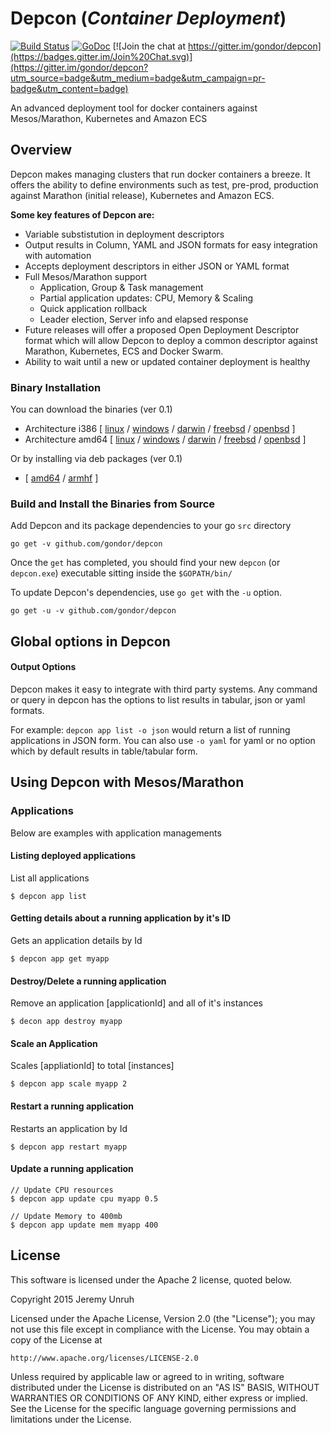 # Depcon (*Container Deployment*)

[![Build Status](https://travis-ci.org/gondor/depcon.svg)](https://travis-ci.org/gondor/depcon)  [![GoDoc](https://godoc.org/github.com/gondor/depcon?status.svg)](https://godoc.org/github.com/gondor/depcon) [![Join the chat at https://gitter.im/gondor/depcon](https://badges.gitter.im/Join%20Chat.svg)](https://gitter.im/gondor/depcon?utm_source=badge&utm_medium=badge&utm_campaign=pr-badge&utm_content=badge) 

An advanced deployment tool for docker containers against Mesos/Marathon, Kubernetes and Amazon ECS

## Overview

Depcon makes managing clusters that run docker containers a breeze.  It offers the ability to define environments such as test, pre-prod, production against Marathon (initial release), Kubernetes and Amazon ECS.  

**Some key features of Depcon are:**
- Variable substistution in deployment descriptors
- Output results in Column, YAML and JSON formats for easy integration with automation
- Accepts deployment descriptors in either JSON or YAML format
- Full Mesos/Marathon support
  - Application, Group & Task management
  - Partial application updates: CPU, Memory & Scaling
  - Quick application rollback
  - Leader election, Server info and elapsed response
- Future releases will offer a proposed Open Deployment Descriptor format which will allow Depcon to deploy a common descriptor against Marathon, Kubernetes, ECS and Docker Swarm.
- Ability to wait until a new or updated container deployment is healthy

### Binary Installation 

You can download the binaries (ver 0.1)

 * Architecture i386 [ [linux](https://dl.bintray.com//content/pacesys/utils/depcon_0.1_linux_386.tar.gz?direct) / [windows](https://dl.bintray.com//content/pacesys/utils/depcon_0.1_windows_386.zip?direct) / [darwin](https://dl.bintray.com//content/pacesys/utils/depcon_0.1_darwin_386.zip?direct) / [freebsd](https://dl.bintray.com//content/pacesys/utils/depcon_0.1_freebsd_386.zip?direct) / [openbsd](https://dl.bintray.com//content/pacesys/utils/depcon_0.1_openbsd_386.zip?direct) ]
 * Architecture amd64 [ [linux](https://dl.bintray.com//content/pacesys/utils/depcon_0.1_linux_amd64.tar.gz?direct) / [windows](https://dl.bintray.com//content/pacesys/utils/depcon_0.1_windows_amd64.zip?direct) / [darwin](https://dl.bintray.com//content/pacesys/utils/depcon_0.1_darwin_amd64.zip?direct) / [freebsd](https://dl.bintray.com//content/pacesys/utils/depcon_0.1_freebsd_amd64.zip?direct) / [openbsd](https://dl.bintray.com//content/pacesys/utils/depcon_0.1_openbsd_amd64.zip?direct) ]

Or by installing via deb packages (ver 0.1)

 * [ [amd64](https://dl.bintray.com//content/pacesys/utils/depcon_0.1_amd64.deb?direct) / [armhf](https://dl.bintray.com//content/pacesys/utils/depcon_0.1_armhf.deb?direct) ]


### Build and Install the Binaries from Source

Add Depcon and its package dependencies to your go `src` directory

    go get -v github.com/gondor/depcon

Once the `get` has completed, you should find your new `depcon` (or `depcon.exe`) executable sitting inside the `$GOPATH/bin/`

To update Depcon's dependencies, use `go get` with the `-u` option.

    go get -u -v github.com/gondor/depcon

## Global options in Depcon

#### Output Options

Depcon makes it easy to integrate with third party systems.  Any command or query in depcon has the options to list results in tabular, json or yaml formats.

For example:  `depcon app list -o json` would return a list of running applications in JSON form.  You can also use `-o yaml` for yaml or no option which by default results in table/tabular form.

## Using Depcon with Mesos/Marathon

### Applications

Below are examples with application managements

#### Listing deployed applications

List all applications

```
$ depcon app list
```

#### Getting details about a running application by it's ID

Gets an application details by Id

```
$ depcon app get myapp
```

#### Destroy/Delete a running application

Remove an application [applicationId] and all of it's instances

```
$ decon app destroy myapp
```

#### Scale an Application

Scales [appliationId] to total [instances]

```
$ depcon app scale myapp 2
```

#### Restart a running application

Restarts an application by Id

```
$ depcon app restart myapp
```

#### Update a running application

```
// Update CPU resources
$ depcon app update cpu myapp 0.5

// Update Memory to 400mb
$ depcon app update mem myapp 400
```

## License

This software is licensed under the Apache 2 license, quoted below.

Copyright 2015 Jeremy Unruh

Licensed under the Apache License, Version 2.0 (the "License"); you may not
use this file except in compliance with the License. You may obtain a copy of
the License at

    http://www.apache.org/licenses/LICENSE-2.0

Unless required by applicable law or agreed to in writing, software
distributed under the License is distributed on an "AS IS" BASIS, WITHOUT
WARRANTIES OR CONDITIONS OF ANY KIND, either express or implied. See the
License for the specific language governing permissions and limitations under
the License.
